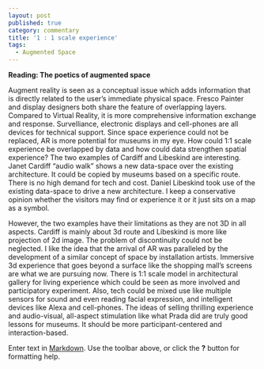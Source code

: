 ```yaml
---
layout: post
published: true
category: commentary
title: '1 : 1 scale experience'
tags:
  - Augmented Space
---
```

**Reading: The poetics of augmented space**

Augment reality is seen as a conceptual issue which adds information that is directly related to the user’s immediate physical space. Fresco Painter and display designers both share the feature of overlapping layers. Compared to Virtual Reality, it is more comprehensive information exchange and response. Survelliance, electronic displays and cell-phones are all devices for technical support. Since space experience could not be replaced, AR is more potential for museums in my eye. How could 1:1 scale experience be overlapped by data and how could data strengthen spatial experience? The two examples of Cardiff and Libeskind are interesting. Janet Cardiff “audio walk” shows a new data-space over the existing architecture. It could be copied by museums based on a specific route. There is no high demand for tech and cost. Daniel Libeskind took use of the existing data-space to drive a new architecture. I keep a conservative opinion whether the visitors may find or experience it or it just sits on a map as a symbol. 

However, the two examples have their limitations as they are not 3D in all aspects. Cardiff is mainly about 3d route and Libeskind is more like projection of 2d image. The problem of discontinuity could not be neglected. I like the idea that the arrival of AR was paralleled by the development of a similar concept of space by installation artists. Immersive 3d experience that goes beyond a surface like the shopping mall’s screens are what we are pursuing now. There is 1:1 scale model in architectural gallery for living experience which could be seen as more involved and participatory experiment. Also, tech could be mixed use like multiple sensors for sound and even reading facial expression, and intelligent devices like Alexa and cell-phones. The ideas of selling thrilling experience and audio-visual, all-aspect stimulation like what Prada did are truly good lessons for museums. It should be more participant-centered and interaction-based.

Enter text in [Markdown](http://daringfireball.net/projects/markdown/). Use the toolbar above, or click the **?** button for formatting help.
